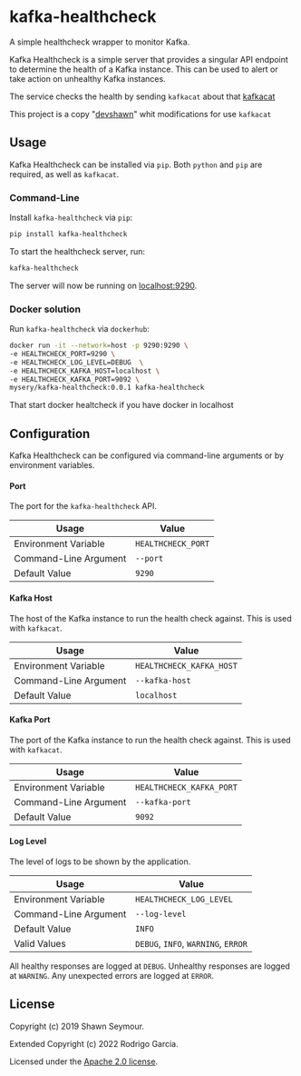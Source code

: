# kafka-healthcheck

A simple healthcheck wrapper to monitor Kafka.

Kafka Healthcheck is a simple server that provides a singular API endpoint to determine the health of a Kafka instance. This can be used to alert or take action on unhealthy Kafka instances.

The service checks the health by sending `kafkacat` about that [kafkacat](https://github.com/edenhill/kafkacat)

This project is a copy "[devshawn](https://github.com/devshawn/zookeeper-healthcheck)" whit modifications for use `kafkacat`

## Usage
Kafka Healthcheck can be installed via `pip`. Both `python` and `pip` are required, as well as `kafkacat`.

### Command-Line
Install `kafka-healthcheck` via `pip`:

```bash
pip install kafka-healthcheck
```

To start the healthcheck server, run:

```bash
kafka-healthcheck
```

The server will now be running on [localhost:9290][localhost].

### Docker solution
Run `kafka-healthcheck` via `dockerhub`:
```bash
docker run -it --network=host -p 9290:9290 \
-e HEALTHCHECK_PORT=9290 \
-e HEALTHCHECK_LOG_LEVEL=DEBUG  \
-e HEALTHCHECK_KAFKA_HOST=localhost \
-e HEALTHCHECK_KAFKA_PORT=9092 \
mysery/kafka-healthcheck:0.0.1 kafka-healthcheck
```
That start docker healtcheck if you have docker in localhost 

## Configuration
Kafka Healthcheck can be configured via command-line arguments or by environment variables.

#### Port
The port for the `kafka-healthcheck` API.

| Usage                 | Value              |
|-----------------------|--------------------|
| Environment Variable  | `HEALTHCHECK_PORT` |
| Command-Line Argument | `--port`           |
| Default Value         | `9290`             |

#### Kafka Host
The host of the Kafka instance to run the health check against. This is used with `kafkacat`.

| Usage                 | Value                    |
|-----------------------|--------------------------|
| Environment Variable  | `HEALTHCHECK_KAFKA_HOST` |
| Command-Line Argument | `--kafka-host`           |
| Default Value         | `localhost`              |

#### Kafka Port
The port of the Kafka instance to run the health check against. This is used with `kafkacat`.

| Usage                 | Value                    |
|-----------------------|--------------------------|
| Environment Variable  | `HEALTHCHECK_KAFKA_PORT` |
| Command-Line Argument | `--kafka-port`           |
| Default Value         | `9092`                   |

#### Log Level
The level of logs to be shown by the application.

| Usage                 | Value                               |
|-----------------------|-------------------------------------|
| Environment Variable  | `HEALTHCHECK_LOG_LEVEL`             |
| Command-Line Argument | `--log-level`                       |
| Default Value         | `INFO`                              |
| Valid Values          | `DEBUG`, `INFO`, `WARNING`, `ERROR` |

All healthy responses are logged at `DEBUG`. Unhealthy responses are logged at `WARNING`. Any unexpected errors are logged at `ERROR`.

## License
Copyright (c) 2019 Shawn Seymour.

Extended Copyright (c) 2022 Rodrigo Garcia.

Licensed under the [Apache 2.0 license][license].

[localhost]: http://localhost:9290
[license]: LICENSE
